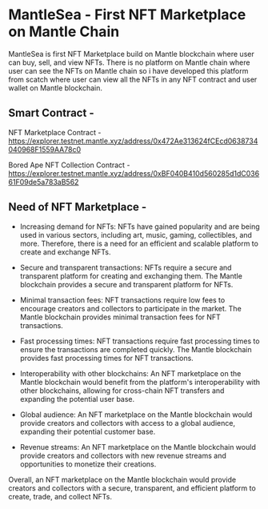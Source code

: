 # MantleSea - First NFT Marketplace on Mantle Chain

MantleSea is first NFT Marketplace build on Mantle blockchain where user can buy, sell, and view NFTs.
There is no platform on Mantle chain where user can see the NFTs on Mantle chain so i have developed this platform from scatch where user can view all the NFTs in any NFT contract and user wallet on Mantle blockchain.

## Smart Contract -

NFT Marketplace Contract - https://explorer.testnet.mantle.xyz/address/0x472Ae313624fCEcd0638734040968F1559AA78c0

Bored Ape NFT Collection Contract - https://explorer.testnet.mantle.xyz/address/0xBF040B410d560285d1dC03661F09de5a783aB562 


## Need of NFT Marketplace -

* Increasing demand for NFTs: NFTs have gained popularity and are being used in various sectors, including art, music, gaming, collectibles, and more. Therefore, there is a need for an efficient and scalable platform to create and exchange NFTs.

* Secure and transparent transactions: NFTs require a secure and transparent platform for creating and exchanging them. The Mantle blockchain provides a secure and transparent platform for NFTs.

* Minimal transaction fees: NFT transactions require low fees to encourage creators and collectors to participate in the market. The Mantle blockchain provides minimal transaction fees for NFT transactions.

* Fast processing times: NFT transactions require fast processing times to ensure the transactions are completed quickly. The Mantle blockchain provides fast processing times for NFT transactions.

* Interoperability with other blockchains: An NFT marketplace on the Mantle blockchain would benefit from the platform's interoperability with other blockchains, allowing for cross-chain NFT transfers and expanding the potential user base.

* Global audience: An NFT marketplace on the Mantle blockchain would provide creators and collectors with access to a global audience, expanding their potential customer base.

* Revenue streams: An NFT marketplace on the Mantle blockchain would provide creators and collectors with new revenue streams and opportunities to monetize their creations.

Overall, an NFT marketplace on the Mantle blockchain would provide creators and collectors with a secure, transparent, and efficient platform to create, trade, and collect NFTs.